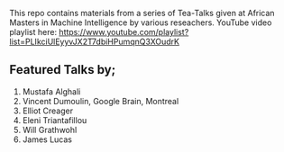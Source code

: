 This repo contains materials from a series of Tea-Talks given at African Masters in Machine Intelligence by various reseachers.
YouTube video playlist here: https://www.youtube.com/playlist?list=PLIkciUlEyyvJX2T7dbiHPumqnQ3XOudrK

## Featured Talks by;

1. Mustafa Alghali
2. Vincent Dumoulin, Google Brain, Montreal
3. Elliot Creager
4. Eleni Triantafillou
5. Will Grathwohl
6. James Lucas 
